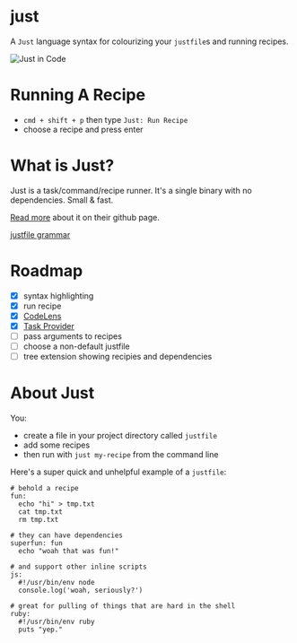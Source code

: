 # just

A `Just` language syntax for colourizing your `justfile`s and running recipes.

![Just in Code](images/just-demo.gif)

# Running A Recipe

* `cmd + shift + p` then type `Just: Run Recipe`
* choose a recipe and press enter

# What is Just?

Just is a task/command/recipe runner. It's a single binary with no dependencies. Small & fast.

[Read more](https://github.com/casey/just) about it on their github page.

[justfile grammar](https://github.com/casey/just/blob/master/GRAMMAR.md)

# Roadmap

* [x] syntax highlighting
* [x] run recipe
* [x] [CodeLens](https://code.visualstudio.com/api/references/vscode-api#CodeLensProvider)
* [x] [Task Provider](https://code.visualstudio.com/api/extension-guides/task-provider)
* [ ] pass arguments to recipes
* [ ] choose a non-default justfile
* [ ] tree extension showing recipies and dependencies

# About Just

You:

* create a file in your project directory called `justfile`
* add some recipes
* then run with `just my-recipe` from the command line

Here's a super quick and unhelpful example of a `justfile`:

```just
# behold a recipe
fun:
  echo "hi" > tmp.txt
  cat tmp.txt
  rm tmp.txt

# they can have dependencies
superfun: fun
  echo "woah that was fun!"

# and support other inline scripts
js:
  #!/usr/bin/env node
  console.log('woah, seriously?')

# great for pulling of things that are hard in the shell
ruby:
  #!/usr/bin/env ruby
  puts "yep."
```
